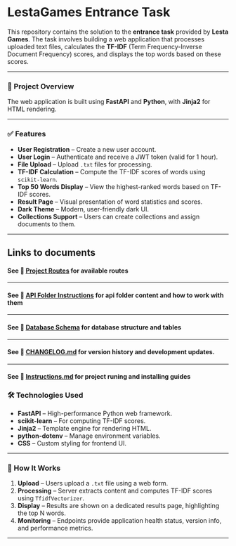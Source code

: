 # LestaGames Entrance Task

This repository contains the solution to the **entrance task** provided by **Lesta Games**. The task involves building a web application that processes uploaded text files, calculates the **TF-IDF** (Term Frequency-Inverse Document Frequency) scores, and displays the top words based on these scores.

---

### 📌 Project Overview

The web application is built using **FastAPI** and **Python**, with **Jinja2** for HTML rendering.

---

### ✅ Features

- **User Registration** – Create a new user account.
- **User Login** – Authenticate and receive a JWT token (valid for 1 hour).
- **File Upload** – Upload `.txt` files for processing.
- **TF-IDF Calculation** – Compute the TF-IDF scores of words using `scikit-learn`.
- **Top 50 Words Display** – View the highest-ranked words based on TF-IDF scores.
- **Result Page** – Visual presentation of word statistics and scores.
- **Dark Theme** – Modern, user-friendly dark UI.
- **Collections Support** – Users can create collections and assign documents to them.

---

## Links to documents

#### See 📘 [Project Routes](TF-IDF/api/routes/ROUTES.md) for available routes
---

#### See 📘 [API Folder Instructions](TF-IDF/api/API_DOC.md) for api folder content and how to work with them
---

#### See 📘 [Database Schema](TF-IDF/db_schema/DB_STRUCTURE.md) for database structure and tables
---

#### See 📜 [CHANGELOG.md](TF-IDF/CHANGELOG.md) for version history and development updates.
---

#### See 📜 [Instructions.md](TF-IDF/Instructions.md) for project runing and installing guides

### 🛠 Technologies Used

- **FastAPI** – High-performance Python web framework.
- **scikit-learn** – For computing TF-IDF scores.
- **Jinja2** – Template engine for rendering HTML.
- **python-dotenv** – Manage environment variables.
- **CSS** – Custom styling for frontend UI.

---

### 🧠 How It Works

1. **Upload** – Users upload a `.txt` file using a web form.
2. **Processing** – Server extracts content and computes TF-IDF scores using `TfidfVectorizer`.
3. **Display** – Results are shown on a dedicated results page, highlighting the top N words.
4. **Monitoring** – Endpoints provide application health status, version info, and performance metrics.

---




